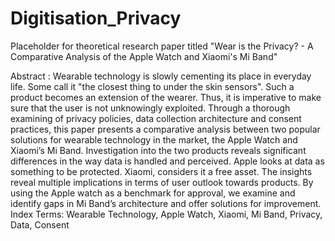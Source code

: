 # Digitisation_Privacy
Placeholder for theoretical research paper titled "Wear is the Privacy? - A Comparative Analysis of the Apple Watch and Xiaomi's Mi Band"

Abstract :
Wearable technology is slowly cementing its place in everyday life. Some call it "the closest thing to under the skin sensors". Such a product becomes an extension of the wearer. Thus, it is imperative to make sure that the user is not unknowingly exploited. Through a thorough examining of privacy policies, data collection architecture and consent practices, this paper presents a comparative analysis between two popular solutions for wearable technology in the market, the Apple Watch and Xiaomi’s Mi Band. Investigation into the two products reveals significant differences in the way data is handled and perceived. Apple looks at data as something to be protected. Xiaomi, considers it a free asset. The insights reveal multiple implications in terms of user outlook towards products. By using the Apple watch as a benchmark for approval, we examine and identify gaps in Mi Band’s architecture and offer solutions for improvement. Index Terms: Wearable Technology, Apple Watch, Xiaomi, Mi Band, Privacy, Data, Consent
